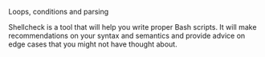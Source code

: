 Loops, conditions and parsing


Shellcheck is a tool that will help you write proper Bash scripts.
It will make recommendations on your syntax and semantics and provide
advice on edge cases that you might not have thought about.
